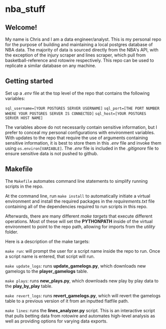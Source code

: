 # nba_stuff

## Welcome!

My name is Chris and I am a data engineer/analyst. This is my personal repo for the purpose of building and maintaining a local postgres database of NBA data. The majority of data is sourced directly from the NBA's API, with the exception of the injury scraper and lines scraper, which pull from basketball-reference and rotowire respectively. This repo can be used to replicate a similar database on any machine.

## Getting started

Set up a _.env_ file at the top level of the repo that contains the following variables:

`sql_username=[YOUR POSTGRES SERVER USERNAME]`
`sql_port=[THE PORT NUMBER WHERE YOUR POSTGRES SERVER IS CONNECTED]`
`sql_host=[YOUR POSTGRES SERVER HOST NAME]`

The variables above do not necessarily contain sensitive information, but I prefer to conceal my personal configurations with environment variables. With updates to the repo that require the use of arguments containing sensitive information, it is best to store them in this _.env_ file and invoke them using `os.environ[VARIABLE]`. The _.env_ file is included in the _.gitignore_ file to ensure sensitive data is not pushed to github.

## Makefile

The `Makefile` automates command line statements to simplify running scripts in the repo.

At the command line, run `make install` to automatically initiate a virtual environment and install the required packages in the _requirements.txt_ file containing all of the dependencies required to run scripts in this repo. 

Afterwards, there are many different _make targets_ that execute different operations. Most of these will set the **PYTHONPATH** inside of the virtual environment to point to the repo path, allowing for imports from the _utility_ folder.

Here is a description of the make targets:

`make run`: will prompt the user for a script name inside the repo to run. Once a script name is entered, that script will run.

`make update_logs`: runs **update_gamelogs.py**, which downloads new gamelogs to the **player_gamelogs** table.

`make plays`: runs **new_plays.py**, which downloads new play by play data to the **play_by_play** table.

`make revert_logs`: runs **revert_gamelogs.py**, which will revert the gamelogs table to a previous version of it from an inputted flatfile path.

`make lines`: runs the **lines_analyzer.py** script. This is an interactive script that pulls betting data from rotowire and automates high-level analysis as well as providing options for varying data exports.


